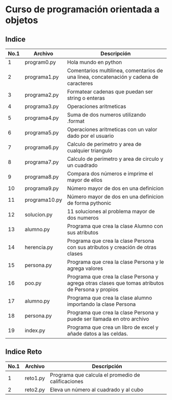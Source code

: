 # Curso de programación orientada a objetos

## Indice 

| No.1 | Archivo | Descripción |
|------|---------|-------------|
| 1    | program0.py| Hola mundo en python|
| 2    | programa1.py| Comentarios multilinea, comentarios de una linea, concatenación y cadena de caracteres |
| 3    | programa2.py| Formatear cadenas que puedan ser string o enteras |
| 4    | programa3.py| Operaciones aritmeticas |
| 5    | programa4.py| Suma de dos numeros utilizando .format |
| 6    | programa5.py| Operaciones aritmeticas con un valor dado por el usuario |
| 7    | programa6.py| Calculo de perimetro y area de cualquier triangulo |
| 8    | programa7.py| Calculo de perimetro y area de circulo y un cuadrado |
| 9    | programa8.py| Compara dos números e imprime el mayor de ellos|
| 10   | programa9.py| Número mayor de dos en una definicion|
| 11   | programa10.py| Número mayor de dos en una definicion de forma pythonic|
| 12   | solucion.py| 11 soluciones al problema mayor de dos numeros|
| 13   | alumno.py| Programa que crea la clase Alumno con sus atributos|
| 14   | herencia.py| Programa que crea la clase Persona con sus atributos y creación de otras clases|
| 15   | persona.py|Programa que crea la clase Persona y le agrega valores|
| 16   | poo.py|Programa que crea la clase Persona y agrega otras clases que tomas atributos de Persona y propios|
| 17   | alumno.py| Programa que crea la clase alumno importando la clase Persona|
| 18   |persona.py|Programa que crea la clase Persona y puede ser llamada en otro archivo|
| 19   | index.py| Programa que crea un libro de excel y añade datos a las celdas.|

## Indice Reto
| No.1 | Archivo | Descripción |
|------|---------|-------------|
| 1    | reto1.py|Programa que calcula el promedio de calificaciones|
| 2    | reto2.py| Eleva un número al cuadrado y al cubo|